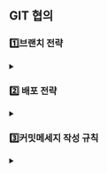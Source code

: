 ## GIT 협의  
### **1️⃣브랜치 전략**
<details>
<summary> </summary>
<div markdown="1">
  
- 브렌치 네임 선택
  - {feat}-{task}-{no}-{nickName}
  - {feat}-{nickName}
- 작업물 서버에 배포
  </div>
</details>

### **2️⃣ 배포 전략**
  <details>
<summary> </summary>
<div markdown="1">
  
- aws 클라우드 서버에 git action ci/cd 배포 
  </div>
</details>

### **3️⃣커밋메세지 작성 규칙**
<details>
<summary> </summary>
<div markdown="1">
  
- `#이슈번호 conf: 메시지 - 내용`        
- 컨벤션
    - `docs` : 문서 작업 (README.md)
    - `feat` : 새로운 기능 구현
        - 최소 단위
    - `conf` : 설정 파일 관련
        - 패키지, 라이브러리 추가
    - `asset` : 이미지 소스 추가
    - `design` : css 작업
    - `rename` : 파일 명 | 디렉토리 변경
    - `remove` : 파일 삭제
    - `chore` :  주석 변경/삭제😎
    
    ---
    
    - `refactor` : 코드 리팩토링 (성능, 가독성)
        - 의미나 동작에 영향을 주지 않는 상태에서 가독성, 재사용성 또는 구조를 개선하기 위해 현재 코드를 재작성하는 것
    - `fix` : 버그를 고친 경우
    - `hotfix` : 치명적인 버그 수정
        - 의논 후 담당 1명을 정해서 처리
        - 의도치 않은 에러 수정
    - `!BreakingChange` : 커다란 API의 변경
    - `test` : 테스트 관련
  </div>
</details>
